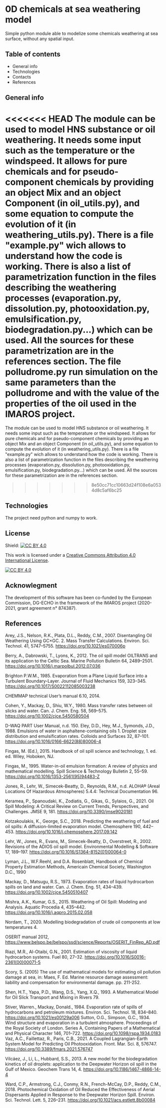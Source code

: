 # 0D chemicals at sea weathering model
Simple python module able to modelize some chemicals weathering at sea surface, without any spatial input.

## Table of contents
* General info
* Technologies
* Contacts
* References

## General info
<<<<<<< HEAD
The module can be used to model HNS substance or oil weathering. It needs some input such as the temperature or the windspeed. It allows for pure chemicals and for pseudo-component chemicals by providing an object Mix and an object Component (in oil_utils.py), and some equation to compute the evolution of it (in weathering_utils.py). There is a file "example.py" wich allows to understand how the code is working. There is also a list of parametrization function in the files describing the weathering processes (evaporation.py, dissolution.py, photooxidation.py, emulsification.py, biodegradation.py...) which can be used. All the sources for these parametrization are in the references section. The file polludrome.py run simulation on the same parameters than the polludrome and with the value of the properties of the oil used in the IMAROS project.
=======
The module can be used to model HNS substance or oil weathering. It needs some input such as the temperature or the windspeed. It allows for pure chemicals and for pseudo-component chemicals by providing an object Mix and an object Component (in oil_utils.py), and some equation to compute the evolution of it (in weathering_utils.py). There is a file "example.py" wich allows to understand how the code is working. There is also a list of parametrization function in the files describing the weathering processes (evaporation.py, dissolution.py, photooxidation.py, emulsification.py, biodegradation.py...) which can be used. All the sources for these parametrization are in the references section.
>>>>>>> 8e50cc71cc10663d24f108e6a0534d8c5af6bc25

## Technologies
The project need python and numpy to work.

## License
Shield: [![CC BY 4.0][cc-by-shield]][cc-by]

This work is licensed under a
[Creative Commons Attribution 4.0 International License][cc-by].

[![CC BY 4.0][cc-by-image]][cc-by]

[cc-by]: http://creativecommons.org/licenses/by/4.0/
[cc-by-image]: https://i.creativecommons.org/l/by/4.0/88x31.png
[cc-by-shield]: https://img.shields.io/badge/License-CC%20BY%204.0-lightgrey.svg

## Acknowlegment
The development of this software has been co-funded by the European Commission, DG-ECHO in the framework of the IMAROS project (2020-2021, grant agreement n° 874387).

## References
Arey, J.S., Nelson, R.K., Plata, D.L., Reddy, C.M., 2007. Disentangling Oil Weathering Using GC×GC. 2. Mass Transfer Calculations. Environ. Sci. Technol. 41, 5747–5755. https://doi.org/10.1021/es070006p

Berry, A., Dabrowski, T., Lyons, K., 2012. The oil spill model OILTRANS and its application to the Celtic Sea. Marine Pollution Bulletin 64, 2489–2501. https://doi.org/10.1016/j.marpolbul.2012.07.036

Brighton P.W.M., 1985. Evaporation from a Plane Liquid Surface into a Turbulent Boundary-Layer. Journal of Fluid Mechanics 159, 323–345. https://doi.org/10.1017/S0022112085003238

CHEMMAP technical User’s manual 6.10, 2014.

Cohen, Y., Mackay, D., Shiu, W.Y., 1980. Mass transfer rates between oil slicks and water. Can. J. Chem. Eng. 58, 569–575. https://doi.org/10.1002/cjce.5450580504

D-WAQ PART User Manual, n.d. 150.
Eley, D.D., Hey, M.J., Symonds, J.D., 1988. Emulsions of water in asphaltene-containing oils 1. Droplet size distribution and emulsification rates. Colloids and Surfaces 32, 87–101. https://doi.org/10.1016/0166-6622(88)80006-4

Fingas, M. (Ed.), 2015. Handbook of oil spill science and technology, 1. ed. ed. Wiley, Hoboken, NJ.

Fingas, M., 1995. Water-in-oil emulsion formation: A review of physics and mathematical modelling. Spill Science & Technology Bulletin 2, 55–59. https://doi.org/10.1016/1353-2561(95)94483-Z

Jones, R., Lehr, W., Simecek-Beatty, D., Reynolds, R.M., n.d. ALOHA® (Areal Locations Of Hazardous Atmospheres) 5.4.4: Technical Documentation 96.

Keramea, P., Spanoudaki, K., Zodiatis, G., Gikas, G., Sylaios, G., 2021. Oil Spill Modeling: A Critical Review on Current Trends, Perspectives, and Challenges. JMSE 9, 181. https://doi.org/10.3390/jmse9020181

Kotzakoulakis, K., George, S.C., 2018. Predicting the weathering of fuel and oil spills: A diffusion-limited evaporation model. Chemosphere 190, 442–453. https://doi.org/10.1016/j.chemosphere.2017.09.142

Lehr, W., Jones, R., Evans, M., Simecek-Beatty, D., Overstreet, R., 2002. Revisions of the ADIOS oil spill model. Environmental Modelling & Software 17, 189–197. https://doi.org/10.1016/S1364-8152(01)00064-0

Lyman, J.L., W.F.Reehl, and D.A. Rosenblatt, Handbook of Chemical Property Estimation Methods, Americain Chemical Society, Washington D.C., 1990

Mackay, D., Matsugu, R.S., 1973. Evaporation rates of liquid hydrocarbon spills on land and water. Can. J. Chem. Eng. 51, 434–439. https://doi.org/10.1002/cjce.5450510407

Mishra, A.K., Kumar, G.S., 2015. Weathering of Oil Spill: Modeling and Analysis. Aquatic Procedia 4, 435–442. https://doi.org/10.1016/j.aqpro.2015.02.058

Nordam, T., 2020. Modelling biodegradation of crude oil components at low temperatures 4.

OSERIT manual 2012, https://www.belspo.be/belspo/ssd/science/Reports/OSERIT_FinRep_AD.pdf

Riazi, M.R., Al-Otaibi, G.N., 2001. Estimation of viscosity of liquid hydrocarbon systems. Fuel 80, 27–32. https://doi.org/10.1016/S0016-2361(00)00071-5

Scory, S. (2005) The use of mathematical models for estimating oil pollution damage at sea, in: Maes, F. Ed. Marine resource damage assessment: liability and compensation for environmental damage. pp. 211-252.

Shen, H.T., Yapa, P.D., Wang, D.S., Yang, X.Q., 1993. A Mathematical Model for Oil Slick Transport and Mixing in Rivers 79.

Stiver, Warren., Mackay, Donald., 1984. Evaporation rate of spills of hydrocarbons and petroleum mixtures. Environ. Sci. Technol. 18, 834–840. https://doi.org/10.1021/es00129a006
Sutton, O.G., Simpson, G.C., 1934. Wind structure and evaporation in a turbulent atmosphere. Proceedings of the Royal Society of London. Series A, Containing Papers of a Mathematical and Physical Character 146, 701–722. https://doi.org/10.1098/rspa.1934.0183
Vaz, A.C., Faillettaz, R., Paris, C.B., 2021. A Coupled Lagrangian-Earth System Model for Predicting Oil Photooxidation. Front. Mar. Sci. 8, 576747. https://doi.org/10.3389/fmars.2021.576747

Vilcáez, J., Li, L., Hubbard, S.S., 2013. A new model for the biodegradation kinetics of oil droplets: application to the Deepwater Horizon oil spill in the Gulf of Mexico. Geochem Trans 14, 4. https://doi.org/10.1186/1467-4866-14-4

Ward, C.P., Armstrong, C.J., Conmy, R.N., French-McCay, D.P., Reddy, C.M., 2018. Photochemical Oxidation of Oil Reduced the Effectiveness of Aerial Dispersants Applied in Response to the Deepwater Horizon Spill. Environ. Sci. Technol. Lett. 5, 226–231. https://doi.org/10.1021/acs.estlett.8b00084
